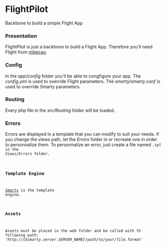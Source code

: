 # FlightPilot
Backbone to build a simple Flight App

### Presentation
FlightPilot is just a backbone to build a Flight App. Therefore you'll need Flight from [mikecao](https://github.com/mikecao/flight).

### Config
In the *app/config* folder you'll be able to congfigure your app.
The *config.yml* is used to override Flight parameters.
The *smarty/smarty.conf* is used to override Smarty parameters.

### Routing
Every php file in the *src/Routing* folder will be loaded.

### Errors
Errors are displayed in a template that you can modify to suit your needs. If you change the views path, let the *Errors* folder in or recreate one in order to personnalize them.
To personnalize an error, just create a file named *<code>.tpl* in the *Views/Errors* folder.

### Template Engine
[Smarty](http://www.smarty.net/) is the template engine.

### Assets
Assets must be placed in the web folder and be called with th following path:
*'http://{$smarty.server.SERVER_NAME}/path/to/your/file.format'*